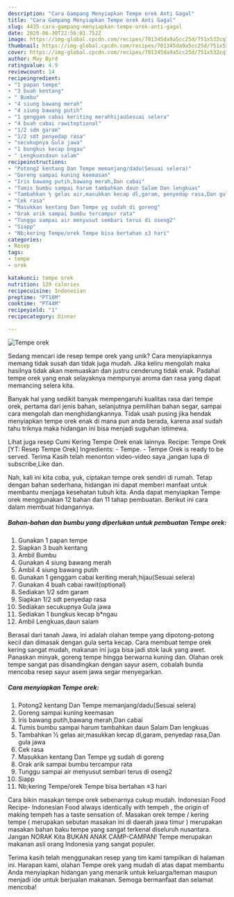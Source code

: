 ```yaml
---
description: "Cara Gampang Menyiapkan Tempe orek Anti Gagal"
title: "Cara Gampang Menyiapkan Tempe orek Anti Gagal"
slug: 4435-cara-gampang-menyiapkan-tempe-orek-anti-gagal
date: 2020-06-30T22:56:01.752Z
image: https://img-global.cpcdn.com/recipes/701345da9a5cc25d/751x532cq70/tempe-orek-foto-resep-utama.jpg
thumbnail: https://img-global.cpcdn.com/recipes/701345da9a5cc25d/751x532cq70/tempe-orek-foto-resep-utama.jpg
cover: https://img-global.cpcdn.com/recipes/701345da9a5cc25d/751x532cq70/tempe-orek-foto-resep-utama.jpg
author: May Byrd
ratingvalue: 4.9
reviewcount: 14
recipeingredient:
- "1 papan tempe"
- "3 buah kentang"
- " Bumbu"
- "4 siung bawang merah"
- "4 siung bawang putih"
- "1 genggam cabai keriting merahhijauSesuai selera"
- "4 buah cabai rawitoptional"
- "1/2 sdm garam"
- "1/2 sdt penyedap rasa"
- "secukupnya Gula jawa"
- "1 bungkus kecap bngau"
- " Lengkuasdaun salam"
recipeinstructions:
- "Potong2 kentang Dan Tempe memanjang/dadu(Sesuai selera)"
- "Goreng sampai kuning keemasan"
- "Iris bawang putih,bawang merah,Dan cabai"
- "Tumis bumbu sampai harum tambahkan daun Salam Dan lengkuas"
- "Tambahkan ½ gelas air,masukkan kecap dl,garam, penyedap rasa,Dan gula jawa"
- "Cek rasa"
- "Masukkan kentang Dan Tempe yg sudah di goreng"
- "Orak arik sampai bumbu tercampur rata"
- "Tunggu sampai air menyusut sembari terus di oseng2"
- "Siapp"
- "Nb;kering Tempe/orek Tempe bisa bertahan ±3 hari"
categories:
- Resep
tags:
- tempe
- orek

katakunci: tempe orek 
nutrition: 129 calories
recipecuisine: Indonesian
preptime: "PT18M"
cooktime: "PT44M"
recipeyield: "1"
recipecategory: Dinner

---
```



![Tempe orek](https://img-global.cpcdn.com/recipes/701345da9a5cc25d/751x532cq70/tempe-orek-foto-resep-utama.jpg)

Sedang mencari ide resep tempe orek yang unik? Cara menyiapkannya memang tidak susah dan tidak juga mudah. Jika keliru mengolah maka hasilnya tidak akan memuaskan dan justru cenderung tidak enak. Padahal tempe orek yang enak selayaknya mempunyai aroma dan rasa yang dapat memancing selera kita.

Banyak hal yang sedikit banyak mempengaruhi kualitas rasa dari tempe orek, pertama dari jenis bahan, selanjutnya pemilihan bahan segar, sampai cara mengolah dan menghidangkannya. Tidak usah pusing jika hendak menyiapkan tempe orek enak di mana pun anda berada, karena asal sudah tahu triknya maka hidangan ini bisa menjadi suguhan istimewa.

Lihat juga resep Cumi Kering Tempe Orek enak lainnya. Recipe: Tempe Orek [YT: Resep Tempe Orek] Ingredients: - Tempe. - Tempe Orek is ready to be served. Terima Kasih telah menonton video-video saya ,jangan lupa di subscribe,Like dan.


Nah, kali ini kita coba, yuk, ciptakan tempe orek sendiri di rumah. Tetap dengan bahan sederhana, hidangan ini dapat memberi manfaat untuk membantu menjaga kesehatan tubuh kita. Anda dapat menyiapkan Tempe orek menggunakan 12 bahan dan 11 tahap pembuatan. Berikut ini cara dalam membuat hidangannya.

<!--inarticleads1-->

##### Bahan-bahan dan bumbu yang diperlukan untuk pembuatan Tempe orek:

1. Gunakan 1 papan tempe
1. Siapkan 3 buah kentang
1. Ambil  Bumbu
1. Gunakan 4 siung bawang merah
1. Ambil 4 siung bawang putih
1. Gunakan 1 genggam cabai keriting merah,hijau(Sesuai selera)
1. Gunakan 4 buah cabai rawit(optional)
1. Sediakan 1/2 sdm garam
1. Siapkan 1/2 sdt penyedap rasa
1. Sediakan secukupnya Gula jawa
1. Sediakan 1 bungkus kecap b*ngau
1. Ambil  Lengkuas,daun salam


Berasal dari tanah Jawa, ini adalah olahan tempe yang dipotong-potong kecil dan dimasak dengan gula serta kecap. Cara membuat tempe orek kering sangat mudah, makanan ini juga bisa jadi stok lauk yang awet. Panaskan minyak, goreng tempe hingga berwarna kuning dan. Olahan orek tempe sangat pas disandingkan dengan sayur asem, cobalah bunda mencoba resep sayur asem jawa segar menyegarkan. 

<!--inarticleads2-->

##### Cara menyiapkan Tempe orek:

1. Potong2 kentang Dan Tempe memanjang/dadu(Sesuai selera)
1. Goreng sampai kuning keemasan
1. Iris bawang putih,bawang merah,Dan cabai
1. Tumis bumbu sampai harum tambahkan daun Salam Dan lengkuas
1. Tambahkan ½ gelas air,masukkan kecap dl,garam, penyedap rasa,Dan gula jawa
1. Cek rasa
1. Masukkan kentang Dan Tempe yg sudah di goreng
1. Orak arik sampai bumbu tercampur rata
1. Tunggu sampai air menyusut sembari terus di oseng2
1. Siapp
1. Nb;kering Tempe/orek Tempe bisa bertahan ±3 hari


Cara bikin masakan tempe orek sebenarnya cukup mudah. Indonesian Food Recipe- Indonesian Food always identically with tempeh , the origin of making tempeh has a taste sensation of. Masakan orek tempe / kering tempe ( merupakan sebutan masakan ini di daerah jawa timur ) merupakan masakan bahan baku tempe yang sangat terkenal diseluruh nusantara. Jangan NORAK Kita BUKAN ANAK CAMP-CAMPAN! Tempe merupakan makanan asli orang Indonesia yang sangat populer. 

Terima kasih telah menggunakan resep yang tim kami tampilkan di halaman ini. Harapan kami, olahan Tempe orek yang mudah di atas dapat membantu Anda menyiapkan hidangan yang menarik untuk keluarga/teman maupun menjadi ide untuk berjualan makanan. Semoga bermanfaat dan selamat mencoba!
